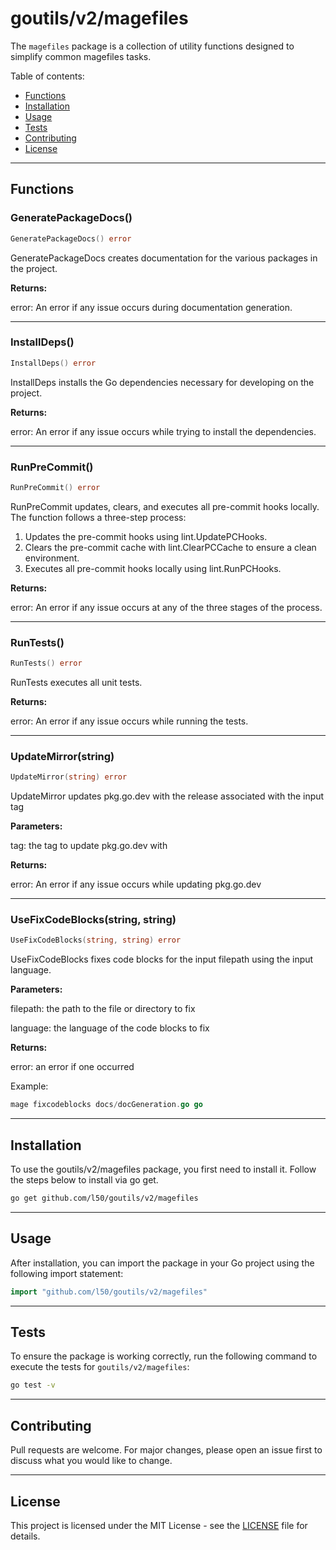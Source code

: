 # goutils/v2/magefiles

The `magefiles` package is a collection of utility functions
designed to simplify common magefiles tasks.

Table of contents:

- [Functions](#functions)
- [Installation](#installation)
- [Usage](#usage)
- [Tests](#tests)
- [Contributing](#contributing)
- [License](#license)

---

## Functions

### GeneratePackageDocs()

```go
GeneratePackageDocs() error
```

GeneratePackageDocs creates documentation for the various packages
in the project.

**Returns:**

error: An error if any issue occurs during documentation generation.

---

### InstallDeps()

```go
InstallDeps() error
```

InstallDeps installs the Go dependencies necessary for developing
on the project.

**Returns:**

error: An error if any issue occurs while trying to
install the dependencies.

---

### RunPreCommit()

```go
RunPreCommit() error
```

RunPreCommit updates, clears, and executes all pre-commit hooks
locally. The function follows a three-step process:

 1. Updates the pre-commit hooks using lint.UpdatePCHooks.
 2. Clears the pre-commit cache with lint.ClearPCCache to ensure
    a clean environment.
 3. Executes all pre-commit hooks locally using lint.RunPCHooks.

**Returns:**

error: An error if any issue occurs at any of the three stages
of the process.

---

### RunTests()

```go
RunTests() error
```

RunTests executes all unit tests.

**Returns:**

error: An error if any issue occurs while running the tests.

---

### UpdateMirror(string)

```go
UpdateMirror(string) error
```

UpdateMirror updates pkg.go.dev with the release associated with the
input tag

**Parameters:**

tag: the tag to update pkg.go.dev with

**Returns:**

error: An error if any issue occurs while updating pkg.go.dev

---

### UseFixCodeBlocks(string, string)

```go
UseFixCodeBlocks(string, string) error
```

UseFixCodeBlocks fixes code blocks for the input filepath
using the input language.

**Parameters:**

filepath: the path to the file or directory to fix

language: the language of the code blocks to fix

**Returns:**

error: an error if one occurred

Example:

```go
mage fixcodeblocks docs/docGeneration.go go
```

---

## Installation

To use the goutils/v2/magefiles package, you first need to install it.
Follow the steps below to install via go get.

```bash
go get github.com/l50/goutils/v2/magefiles
```

---

## Usage

After installation, you can import the package in your Go project
using the following import statement:

```go
import "github.com/l50/goutils/v2/magefiles"
```

---

## Tests

To ensure the package is working correctly, run the following
command to execute the tests for `goutils/v2/magefiles`:

```bash
go test -v
```

---

## Contributing

Pull requests are welcome. For major changes,
please open an issue first to discuss what
you would like to change.

---

## License

This project is licensed under the MIT
License - see the [LICENSE](../LICENSE)
file for details.

